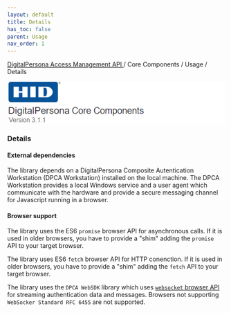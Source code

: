 ```yaml
---
layout: default
title: Details
has_toc: false
parent: Usage
nav_order: 1
---
```


[DigitalPersona Access Management API ](https://lenhodgeman.github.io/digitalpersona-access-management-api/)/ Core Components / Usage / Details  

![](/docs/assets/HID-DPAM-Core.png)
### Details

#### External dependencies

The library depends on a DigitalPersona Composite Autentication Workstation (DPCA Workstation)
installed on the local machine. The DPCA Workstation provides a local Windows service and a user agent
which communicate with the hardware and provide a secure messaging channel for Javascript running
in a browser.

#### Browser support

The library uses the ES6 `promise` browser API for asynchronous calls. If it is used in older browsers,
you have to provide a "shim" adding the `promise` API to your target browser.

The library uses ES6 `fetch` browser API for HTTP conenction. If it is used in older browsers,
you have to provide a "shim" adding the `fetch` API to your target browser.

The library uses the `DPCA WebSDK` library which uses [`websocket` browser API](https://developer.mozilla.org/en-US/docs/Web/API/WebSockets_API)
for streaming authentication data and messages. Browsers not supporting `WebSocker Standard RFC 6455`
are not supported.
